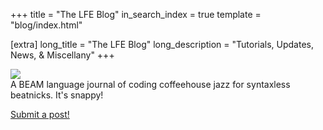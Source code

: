 +++
title = "The LFE Blog"
in_search_index = true
template = "blog/index.html"

[extra]
long_title = "The LFE Blog"
long_description = "Tutorials, Updates, News, & Miscellany"
+++

<img class="blog-splash" src="/images/lfe-blog-screen.png" />

<div class="blog-tagline">
    A BEAM language journal of coding coffeehouse jazz for syntaxless beatnicks. It's snappy!
</div>

<a class="btn btn-primary btn-sm" href="https://github.com/lfe/blog#workflow" role="button">Submit a post!</a>


